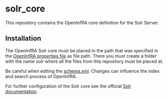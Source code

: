 # solr_core
This repository contains the OpenInfRA core definition for the Solr Server.

## Installation
The OpenInfRA Solr core must be placed in the path that was specified in the [OpenInfRA properties file](https://github.com/OpenInfRA/core/blob/master/openinfra_core/src/main/resources/de/btu/openinfra/backend/properties/OpenInfRA.properties) as file path. There you must create a folder with the name _solr_ where all the files from this repository must be placed at.

Be careful when editing the [schema.xml](openinfra/conf/schema.xml). Changes can influence the index and search process of OpenInfRA.

For further configuration of the Solr core see the official [Solr documentation](https://cwiki.apache.org/confluence/display/solr/Apache+Solr+Reference+Guide).

